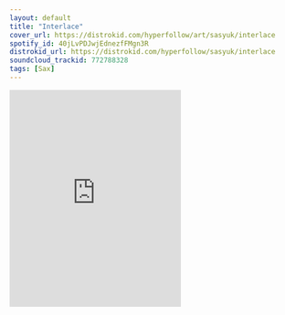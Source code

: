 ```yaml
---
layout: default
title: "Interlace"
cover_url: https://distrokid.com/hyperfollow/art/sasyuk/interlace
spotify_id: 40jLvPDJwjEdnezfFMgn3R
distrokid_url: https://distrokid.com/hyperfollow/sasyuk/interlace
soundcloud_trackid: 772788328
tags: [Sax]
---
```


<iframe src="https://open.spotify.com/embed/album/{{ spotify_id }}" width="300" height="380" frameborder="0" allowtransparency="true" allow="encrypted-media"></iframe>